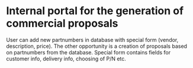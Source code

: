 # Internal portal for the generation of commercial proposals
User can add new partnumbers in database with special form (vendor, description, price). 
The other opportunity is a creation of proposals based on partnumbers from the database. Special form contains fields for customer info, delivery info, choosing of P/N etc. 
